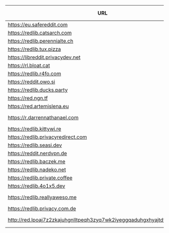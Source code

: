 |URL|Network|Version|Location|Behind Cloudflare?|Comment|
|-|-|-|-|-|-|
|https://eu.safereddit.com|WWW|v0.35.1|🇩🇪 DE||SFW only|
|https://redlib.catsarch.com|WWW|v0.36.0|🇺🇸 US|||
|https://redlib.perennialte.ch|WWW|v0.35.1|🇦🇺 AU|✅||
|https://redlib.tux.pizza|WWW|v0.35.1|🇺🇸 US|||
|https://libreddit.privacydev.net|WWW|v0.36.0|🇫🇷 FR|||
|https://rl.bloat.cat|WWW|v0.36.0|🇷🇴 RO|||
|https://redlib.r4fo.com|WWW|v0.36.0|🇩🇪 DE|✅||
|https://reddit.owo.si|WWW|v0.36.0|🇩🇪 DE|||
|https://redlib.ducks.party|WWW|v0.36.0|🇳🇱 NL|||
|https://red.ngn.tf|WWW|v0.36.0|🇹🇷 TR|||
|https://red.artemislena.eu|WWW|v0.36.0|🇩🇪 DE||Be crime do gay|
|https://r.darrennathanael.com|WWW|v0.36.0|🇮🇩 ID||contact noc at darrennathanael.com|
|https://redlib.kittywi.re|WWW|v0.36.0|🇫🇷 FR|||
|https://redlib.privacyredirect.com|WWW|v0.36.0|🇫🇮 FI|||
|https://redlib.seasi.dev|WWW|v0.36.0|🇸🇬 SG|||
|https://reddit.nerdvpn.de|WWW|v0.36.0|🇺🇦 UA||SFW only|
|https://redlib.baczek.me|WWW|v0.35.1|🇵🇱 PL|||
|https://redlib.nadeko.net|WWW|v0.36.0|🇨🇱 CL||I don't like reddit.|
|https://redlib.private.coffee|WWW|v0.36.0|🇦🇹 AT|||
|https://redlib.4o1x5.dev|WWW|v0.35.1|🇭🇺 HU|||
|https://redlib.reallyaweso.me|WWW|v0.36.0|🇩🇪 DE||A reallyaweso.me redlib instance!|
|https://redlib.privacy.com.de|WWW|v0.36.0|🇩🇪 DE|||
|http://red.lpoaj7z2zkajuhgnlltpeqh3zyq7wk2iyeggqaduhgxhyajtdt2j7wad.onion|Tor|v0.35.1|🇩🇪 DE||Onion of red.artemislena.eu|
